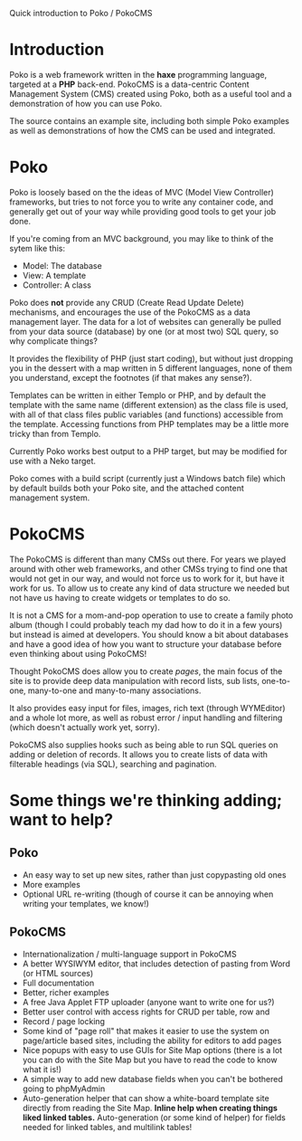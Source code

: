 Quick introduction to Poko / PokoCMS

# Introduction #

Poko is a web framework written in the **haxe** programming language, targeted at a **PHP** back-end. PokoCMS is a data-centric Content Management System (CMS) created using Poko, both as a useful tool and a demonstration of how you can use Poko.

The source contains an example site, including both simple Poko examples as well as demonstrations of how the CMS can be used and integrated.

# Poko #

Poko is loosely based on the the ideas of MVC (Model View Controller) frameworks, but tries to not force you to write any container code, and generally get out of your way while providing good tools to get your job done.

If you're coming from an MVC background, you may like to think of the sytem like this:

  * Model: The database
  * View: A template
  * Controller: A class

Poko does **not** provide any CRUD (Create Read Update Delete) mechanisms, and encourages the use of the PokoCMS as a data management layer. The data for a lot of websites can generally be pulled from your data source (database) by one (or at most two) SQL query, so why complicate things?

It provides the flexibility of PHP (just start coding), but without just dropping you in the dessert with a map written in 5 different languages, none of them you understand, except the footnotes (if that makes any sense?).

Templates can be written in either Templo or PHP, and by default the template with the same name (different extension) as the class file is used, with all of that class files public variables (and functions) accessible from the template. Accessing functions from PHP templates may be a little more tricky than from Templo.

Currently Poko works best output to a PHP target, but may be modified for use with a Neko target.

Poko comes with a build script (currently just a Windows batch file) which by default builds both your Poko site, and the attached content management system.

# PokoCMS #

The PokoCMS is different than many CMSs out there. For years we played around with other web frameworks, and other CMSs trying to find one that would not get in our way, and would not force us to work for it, but have it work for us. To allow us to create any kind of data structure we needed but not have us having to create widgets or templates to do so.

It is not a CMS for a mom-and-pop operation to use to create a family photo album (though I could probably teach my dad how to do it in a few yours) but instead is aimed at developers. You should know a bit about databases and have a good idea of how you want to structure your database before even thinking about using PokoCMS!

Thought PokoCMS does allow you to create _pages_, the main focus of the site is to provide deep data manipulation with record lists, sub lists, one-to-one, many-to-one and many-to-many associations.

It also provides easy input for files, images, rich text (through WYMEditor) and a whole lot more, as well as robust error / input handling and filtering (which doesn't actually work yet, sorry).

PokoCMS also supplies hooks such as being able to run SQL queries on adding or deletion of records. It allows you to create lists of data with filterable headings (via SQL), searching and pagination.

# Some things we're thinking adding; want to help? #

## Poko ##

  * An easy way to set up new sites, rather than just copypasting old ones
  * More examples
  * Optional URL re-writing (though of course it can be annoying when writing your templates, we know!)

## PokoCMS ##
  * Internationalization / multi-language support in PokoCMS
  * A better WYSIWYM editor, that includes detection of pasting from Word (or HTML sources)
  * Full documentation
  * Better, richer examples
  * A free Java Applet FTP uploader (anyone want to write one for us?)
  * Better user control with access rights for CRUD per table, row and
  * Record / page locking
  * Some kind of "page roll" that makes it easier to use the system on page/article based sites, including the ability for editors to add pages
  * Nice popups with easy to use GUIs for Site Map options (there is a lot you can do with the Site Map but you have to read the code to know what it is!)
  * A simple way to add new database fields when you can't be bothered going to phpMyAdmin
  * Auto-generation helper that can show a white-board template site directly from reading the Site Map.
**Inline help when creating things liked linked tables.** Auto-generation (or some kind of helper) for fields needed for linked tables, and multilink tables!